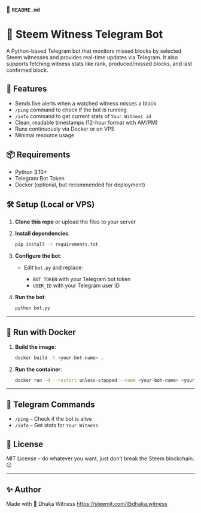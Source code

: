 ### 📄 `README.md`

# 🤖 Steem Witness Telegram Bot

A Python-based Telegram bot that monitors missed blocks by selected Steem witnesses and provides real-time updates via Telegram. It also supports fetching witness stats like rank, produced/missed blocks, and last confirmed block.

## 🚀 Features

- Sends live alerts when a watched witness misses a block
- `/ping` command to check if the bot is running
- `/info` command to get current stats of `Your Witness id`
- Clean, readable timestamps (12-hour format with AM/PM)
- Runs continuously via Docker or on VPS
- Minimal resource usage

## 📦 Requirements

- Python 3.10+
- Telegram Bot Token
- Docker (optional, but recommended for deployment)

## 🛠 Setup (Local or VPS)

1. **Clone this repo** or upload the files to your server
2. **Install dependencies**:
   ```bash
   pip install -r requirements.txt


3. **Configure the bot**:

   * Edit `bot.py` and replace:

     * `BOT_TOKEN` with your Telegram bot token
     * `USER_ID` with your Telegram user ID

4. **Run the bot**:

   ```bash
   python bot.py
   ```

---

## 🐳 Run with Docker

1. **Build the image**:

   ```bash
   docker build -t <your-bot-name> .
   ```

2. **Run the container**:

   ```bash
   docker run -d --restart unless-stopped --name <your-bot-name> <your-bot-name>
   ```


---

## 💬 Telegram Commands

* `/ping` – Check if the bot is alive
* `/info` – Get stats for `Your Witness`


## 📄 License

MIT License – do whatever you want, just don’t break the Steem blockchain. 😉

---

## ✨ Author

Made with 💙 Dhaka Witness
https://steemit.com/@dhaka.witness
